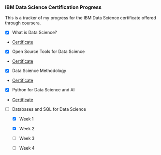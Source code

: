 ### IBM Data Science Certification Progress
This is a tracker of my progress for the IBM Data Science certificate offered through coursera. 

- [x] What is Data Science?
- [Certificate](https://www.coursera.org/account/accomplishments/certificate/RVXGALDYMDHN)
- [x] Open Source Tools for Data Science
- [Certificate](https://www.coursera.org/account/accomplishments/certificate/4HLVBATT6FKE)
- [x] Data Science Methodology
- [Certificate](https://www.coursera.org/account/accomplishments/certificate/QEKBFMK9C38P)
- [x] Python for Data Science and AI
- [Certificate](https://www.coursera.org/account/accomplishments/certificate/3REDEW2RNAAK)
- [ ] Databases and SQL for Data Science
  - [x] Week 1
  - [x] Week 2
  - [ ] Week 3
  - [ ] Week 4
  
